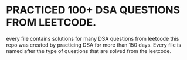 # PRACTICED 100+ DSA QUESTIONS FROM LEETCODE.
every file contains solutions for many DSA questions from leetcode this repo was created by practicing DSA for more than 150 days.
Every file is named after the type of questions that are solved from the leetcode.


